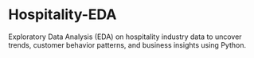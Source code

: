 # Hospitality-EDA
Exploratory Data Analysis (EDA) on hospitality industry data to uncover trends, customer behavior patterns, and business insights using Python.
